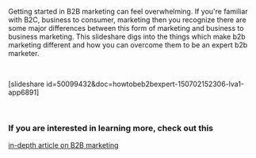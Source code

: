 Getting started in B2B marketing can feel overwhelming. If you're familiar with B2C, business to consumer, marketing then you recognize there are some major differences between this form of marketing and business to business marketing. This slideshare digs into the things which make b2b marketing different and how you can overcome them to be an expert b2b marketer.

 

[slideshare id=50099432&doc=howtobeb2bexpert-150702152306-lva1-app6891]

 

### If you are interested in learning more, check out this
[in-depth article on B2B marketing](https://www.mautic.org/blog/understanding-b2b-marketing/)